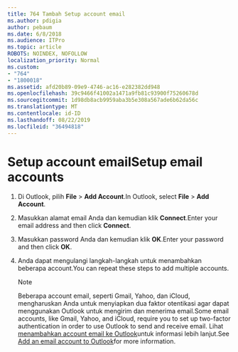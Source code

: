 ```yaml
---
title: 764 Tambah Setup account email
ms.author: pdigia
author: pebaum
ms.date: 6/8/2018
ms.audience: ITPro
ms.topic: article
ROBOTS: NOINDEX, NOFOLLOW
localization_priority: Normal
ms.custom:
- "764"
- "1800018"
ms.assetid: afd20b89-09e9-4746-ac16-e282382dd948
ms.openlocfilehash: 39c9466f41002a1471a9fb81c93900f75260678d
ms.sourcegitcommit: 1d98db8acb9959aba3b5e308a567ade6b62da56c
ms.translationtype: MT
ms.contentlocale: id-ID
ms.lasthandoff: 08/22/2019
ms.locfileid: "36494818"
---
```

# <a name="setup-email-accounts"></a><span data-ttu-id="7eaf6-102">Setup account email</span><span class="sxs-lookup"><span data-stu-id="7eaf6-102">Setup email accounts</span></span>

1. <span data-ttu-id="7eaf6-103">Di Outlook, pilih **File** \> **Add Account**.</span><span class="sxs-lookup"><span data-stu-id="7eaf6-103">In Outlook, select **File** \> **Add Account**.</span></span>

2. <span data-ttu-id="7eaf6-104">Masukkan alamat email Anda dan kemudian klik **Connect**.</span><span class="sxs-lookup"><span data-stu-id="7eaf6-104">Enter your email address and then click **Connect**.</span></span>

3. <span data-ttu-id="7eaf6-105">Masukkan password Anda dan kemudian klik **OK**.</span><span class="sxs-lookup"><span data-stu-id="7eaf6-105">Enter your password and then click **OK**.</span></span>

4. <span data-ttu-id="7eaf6-106">Anda dapat mengulangi langkah-langkah untuk menambahkan beberapa account.</span><span class="sxs-lookup"><span data-stu-id="7eaf6-106">You can repeat these steps to add multiple accounts.</span></span>

    > [!NOTE]
    > <span data-ttu-id="7eaf6-107">Beberapa account email, seperti Gmail, Yahoo, dan iCloud, mengharuskan Anda untuk menyiapkan dua faktor otentikasi agar dapat menggunakan Outlook untuk mengirim dan menerima email.</span><span class="sxs-lookup"><span data-stu-id="7eaf6-107">Some email accounts, like Gmail, Yahoo, and iCloud, require you to set up two-factor authentication in order to use Outlook to send and receive email.</span></span> <span data-ttu-id="7eaf6-108">Lihat [menambahkan account email ke Outlook](https://support.office.com/article/6e27792a-9267-4aa4-8bb6-c84ef146101b.aspx)untuk informasi lebih lanjut.</span><span class="sxs-lookup"><span data-stu-id="7eaf6-108">See [Add an email account to Outlook](https://support.office.com/article/6e27792a-9267-4aa4-8bb6-c84ef146101b.aspx)for more information.</span></span>
  